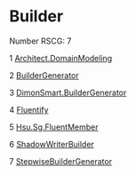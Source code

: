 <h1>Builder</h1>

Number RSCG: 7

   1 [Architect.DomainModeling](/docs/Architect.DomainModeling)

   2 [BuilderGenerator](/docs/BuilderGenerator)

   3 [DimonSmart.BuilderGenerator](/docs/DimonSmart.BuilderGenerator)

   4 [Fluentify](/docs/Fluentify)

   5 [Hsu.Sg.FluentMember](/docs/Hsu.Sg.FluentMember)

   6 [ShadowWriterBuilder](/docs/ShadowWriterBuilder)

   7 [StepwiseBuilderGenerator](/docs/StepwiseBuilderGenerator)
    